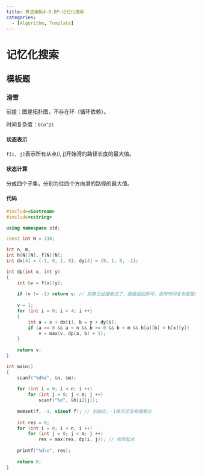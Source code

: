 ```yaml
---
title: 算法模板4-8.DP-记忆化搜索
categories:
  - [Algorithm, Template]
---
```


# 记忆化搜索

## 模板题

### 滑雪

前提：图是拓扑图，不存在环（循环依赖）。

时间复杂度：`O(n^2)`

#### 状态表示

`f[i, j]`表示所有从点(i, j)开始滑的路径长度的最大值。

#### 状态计算

分成四个子集，分别为往四个方向滑的路径的最大值。

#### 代码

```cpp
#include<iostream>
#include<cstring>

using namespace std;

const int N = 310;

int n, m;
int h[N][N], f[N][N];
int dx[4] = {-1, 0, 1, 0}, dy[4] = {0, 1, 0, -1};

int dp(int x, int y)
{
    int &v = f[x][y];
    
    if (v != -1) return v; // 如果已经搜索过了，直接返回即可，否则时间复杂度是指数级别
    
    v = 1;
    for (int i = 0; i < 4; i ++)
    {
        int a = x + dx[i], b = y + dy[i];
        if (a >= 0 && a < n && b >= 0 && b < m && h[a][b] < h[x][y])
            v = max(v, dp(a, b) + 1);
    }
    
    return v;
}

int main()
{
    scanf("%d%d", &n, &m);
    
    for (int i = 0; i < n; i ++)
        for (int j = 0; j < m; j ++)
            scanf("%d", &h[i][j]);
    
    memset(f, -1, sizeof f); // 初始化，-1表示还没有搜索过
    
    int res = 0;
    for (int i = 0; i < n; i ++)
        for (int j = 0; j < m; j ++)
            res = max(res, dp(i, j)); // 枚举起点
    
    printf("%d\n", res);
    
    return 0;
}
```

